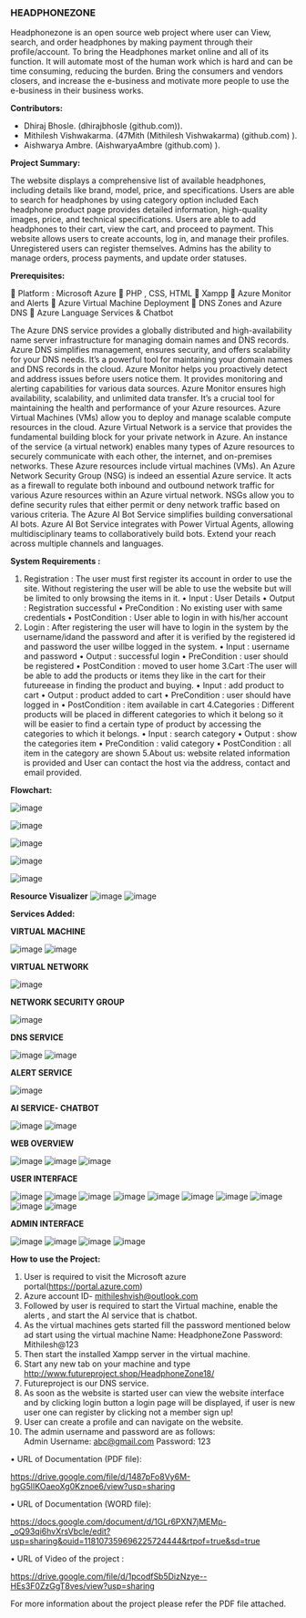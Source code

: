 ### HEADPHONEZONE
Headphonezone is an open source web project where user can View, search, and order headphones by making payment through their profile/account. To bring the Headphones market online and all of its function. It will automate most of the human work which is hard and can be time consuming, reducing the burden. Bring the consumers and vendors closers, and increase the e-business and motivate more people to use the e-business in their business works. 

**Contributors:**

- Dhiraj Bhosle. (dhirajbhosle (github.com)).
- Mithilesh Vishwakarma. (47Mith (Mithilesh Vishwakarma) (github.com) ).
- Aishwarya Ambre. (AishwaryaAmbre (github.com) ).

**Project Summary:**

The website displays a comprehensive list of available headphones, including details like brand, model, price, and specifications.
Users are able to search for headphones by using category option included
Each headphone product page provides detailed information, high-quality images, price, and technical specifications.
Users are able to add headphones to their cart, view the cart, and proceed to payment.
This website allows users to create accounts, log in, and manage their profiles. Unregistered users can register themselves.
Admins has the ability to manage orders, process payments, and update order statuses.

**Prerequisites:**

	Platform : Microsoft Azure 
	PHP , CSS, HTML
	Xampp
	Azure Monitor and Alerts
	Azure Virtual Machine Deployment
	DNS Zones and Azure DNS
	Azure Language Services & Chatbot

The Azure DNS service provides a globally distributed and high-availability name server infrastructure for managing domain names and DNS records. Azure DNS simplifies management, ensures security, and offers scalability for your DNS needs. It’s a powerful tool for maintaining your domain names and DNS records in the cloud.
Azure Monitor helps you proactively detect and address issues before users notice them. It provides monitoring and alerting capabilities for various data sources. Azure Monitor ensures high availability, scalability, and unlimited data transfer. It’s a crucial tool for maintaining the health and performance of your Azure resources.
Azure Virtual Machines (VMs) allow you to deploy and manage scalable compute resources in the cloud.
Azure Virtual Network is a service that provides the fundamental building block for your private network in Azure. An instance of the service (a virtual network) enables many types of Azure resources to securely communicate with each other, the internet, and on-premises networks. These Azure resources include virtual machines (VMs).
An Azure Network Security Group (NSG) is indeed an essential Azure service. It acts as a firewall to regulate both inbound and outbound network traffic for various Azure resources within an Azure virtual network. NSGs allow you to define security rules that either permit or deny network traffic based on various criteria.
The Azure AI Bot Service simplifies building conversational AI bots. Azure AI Bot Service integrates with Power Virtual Agents, allowing multidisciplinary teams to collaboratively build bots. Extend your reach across multiple channels and languages.

**System Requirements :**

1. Registration : The user must first register its account in order to use the site. Without registering the user will be able to use the website but will be limited to only browsing the items in it. 
•	 Input : User Details
•	 Output : Registration successful 
•	PreCondition : No existing user with same credentials 
•	PostCondition : User able to login in with his/her account 
2. Login : After registering the user will have to login in the system by the username/idand the password and after it is verified by the registered id and password the user willbe logged in the system. 
•	Input : username and password 
•	Output : successful login 
•	PreCondition : user should be registered 
•	PostCondition : moved to user home 
3.Cart :The user will be able to add the products or items they like in the cart for their futureease in finding the product and buying.
•	Input : add product to cart 
•	Output : product added to cart 
•	PreCondition : user should have logged in 
•	PostCondition : item available in cart 
4.Categories : Different products will be placed in different categories to which it belong so it will be easier to find a certain type of product by accessing the categories to which it belongs. 
•	Input : search category
•	 Output : show the categories item 
•	 PreCondition : valid category 
•	 PostCondition : all item in the category are shown
5.About us: website related information is provided and User can contact the host via the address, contact and email provided. 

**Flowchart:**

![image](https://github.com/AishwaryaAmbre/AzureProjectHeadphonezone/assets/159557325/da99d488-8e64-4df8-98a2-fcc0be852207)

![image](https://github.com/AishwaryaAmbre/AzureProjectHeadphonezone/assets/159557325/aaa2e58a-3ea6-4395-b4bd-5c1868726a1d)

![image](https://github.com/AishwaryaAmbre/AzureProjectHeadphonezone/assets/159557325/d6b2fda4-69df-45f8-811e-4ef9110231ef)

![image](https://github.com/AishwaryaAmbre/AzureProjectHeadphonezone/assets/159557325/628ddde1-2e75-4176-9f66-8ceb75b586ed)

![image](https://github.com/AishwaryaAmbre/AzureProjectHeadphonezone/assets/159557325/1b953f3c-5555-4baa-b7b2-b01784c20967)

**Resource Visualizer**
![image](https://github.com/AishwaryaAmbre/AzureProjectHeadphonezone/assets/159557325/67ab02b1-d14b-4cb4-899d-77be39e425b2)
![image](https://github.com/AishwaryaAmbre/AzureProjectHeadphonezone/assets/159557325/fd512760-b595-4ab7-89a7-c1b7f476ec12)

**Services Added:**

**VIRTUAL MACHINE**

![image](https://github.com/AishwaryaAmbre/AzureProjectHeadphonezone/assets/159557325/edc70f65-ac09-4fd1-afb8-b54344f95191) 
![image](https://github.com/AishwaryaAmbre/AzureProjectHeadphonezone/assets/159557325/fea91d9b-5d2f-4ef8-a34b-29d239395266)

**VIRTUAL NETWORK**

![image](https://github.com/AishwaryaAmbre/AzureProjectHeadphonezone/assets/159557325/73ad1af9-462f-42d6-86fb-0d4a62733418)

**NETWORK SECURITY GROUP**

![image](https://github.com/AishwaryaAmbre/AzureProjectHeadphonezone/assets/159557325/8661dc1e-9a70-4507-95af-856c8385271b)

**DNS SERVICE**

![image](https://github.com/AishwaryaAmbre/AzureProjectHeadphonezone/assets/159557325/8fca267f-eb55-49f8-a0fe-a515a2f8e140)
![image](https://github.com/AishwaryaAmbre/AzureProjectHeadphonezone/assets/159557325/65b9933d-8451-4fec-803a-3cc7582ec019)

**ALERT SERVICE**

![image](https://github.com/AishwaryaAmbre/AzureProjectHeadphonezone/assets/159557325/c26d51ce-113f-4395-b50a-8bdc0bf37297)

**AI SERVICE- CHATBOT**

![image](https://github.com/AishwaryaAmbre/AzureProjectHeadphonezone/assets/159557325/0e5a2f31-a49d-4294-8f4d-83076815ab6b)
![image](https://github.com/AishwaryaAmbre/AzureProjectHeadphonezone/assets/159557325/cfdc0b28-e7d0-401e-8a15-45aa0b057afd)

 **WEB OVERVIEW**
 
![image](https://github.com/AishwaryaAmbre/AzureProjectHeadphonezone/assets/159557325/d0a15cf4-ba7d-4865-81ea-5999f1fbc22f)
![image](https://github.com/AishwaryaAmbre/AzureProjectHeadphonezone/assets/159557325/d584c569-4e27-498c-81ff-7f0c84d5822d)
![image](https://github.com/AishwaryaAmbre/AzureProjectHeadphonezone/assets/159557325/5636f961-4813-494c-b215-ac126e1e67db)

**USER INTERFACE**

![image](https://github.com/AishwaryaAmbre/AzureProjectHeadphonezone/assets/159557325/b0b56b4f-f899-4ff8-bacf-ed05453135cb)
![image](https://github.com/AishwaryaAmbre/AzureProjectHeadphonezone/assets/159557325/94c5ffe1-3dda-4806-b426-b25fb520096f)
![image](https://github.com/AishwaryaAmbre/AzureProjectHeadphonezone/assets/159557325/87edec4b-b0c7-4f59-b894-ba2431276faf)
![image](https://github.com/AishwaryaAmbre/AzureProjectHeadphonezone/assets/159557325/856a3081-d8dc-4005-88da-13e9bad9de29)
![image](https://github.com/AishwaryaAmbre/AzureProjectHeadphonezone/assets/159557325/2f31ae77-2e6e-4dae-a41f-1db59954efa5)
![image](https://github.com/AishwaryaAmbre/AzureProjectHeadphonezone/assets/159557325/5262cd24-6f73-4b43-a380-05795b0063c5)
![image](https://github.com/AishwaryaAmbre/AzureProjectHeadphonezone/assets/159557325/1d0ec1f0-7f0f-4dd2-be6e-2796b638be2f)
![image](https://github.com/AishwaryaAmbre/AzureProjectHeadphonezone/assets/159557325/19c83c0e-bd1d-4037-947e-47d9a3d467c8)
![image](https://github.com/AishwaryaAmbre/AzureProjectHeadphonezone/assets/159557325/767129fb-fcff-4b16-8751-628d9378befb)
![image](https://github.com/AishwaryaAmbre/AzureProjectHeadphonezone/assets/159557325/0367f982-d7a8-44a1-a5e6-95efc63fceac) 

**ADMIN INTERFACE**

![image](https://github.com/AishwaryaAmbre/AzureProjectHeadphonezone/assets/159557325/9e5e9d32-d6bc-41a8-abff-63e5a75dc2df)
![image](https://github.com/AishwaryaAmbre/AzureProjectHeadphonezone/assets/159557325/553eb7fa-57ef-41b9-ba40-558e4eac08e6)
![image](https://github.com/AishwaryaAmbre/AzureProjectHeadphonezone/assets/159557325/874304d1-d8b8-4005-8b7b-9adc7ce1a2db)
![image](https://github.com/AishwaryaAmbre/AzureProjectHeadphonezone/assets/159557325/591b2cc4-2031-4439-8c4b-012b5f87935f)

 
**How to use the Project:**

1.	User is required to visit the Microsoft azure portal(https://portal.azure.com)
2.	Azure account ID- mithileshvish@outlook.com 
3.	Followed by user is required to start the Virtual machine, enable the alerts , and start the AI service that is chatbot.
4.	As the virtual machines gets started fill the password mentioned below ad start using the virtual machine
Name: HeadphoneZone
Password: Mithilesh@123
5.	Then start the installed Xampp server in the virtual machine.
6.	Start any new tab on your machine and type http://www.futureproject.shop/HeadphoneZone18/ 
7.	Futureproject is our DNS service.
8.	As soon as the website is started user can view the website interface and by clicking login button a login page will be displayed, if user is new user one can register by clicking not a member sign up!
9.	User can create a profile and can navigate on the website.
10.	The admin username and password are as follows:  
Admin
Username: abc@gmail.com
Password: 123

•	URL of Documentation (PDF file):

 https://drive.google.com/file/d/1487pFo8Vy6M-hgG5lIKOaeoXg0Kznoe6/view?usp=sharing 

•	URL of Documentation (WORD file): 

https://docs.google.com/document/d/1GLr6PXN7jMEMp-_oQ93qi6hvXrsVbcle/edit?usp=sharing&ouid=118107359696225724444&rtpof=true&sd=true 

•	URL of Video of the project : 

https://drive.google.com/file/d/1pcodfSb5DizNzye--HEs3F0ZzGgT8ves/view?usp=sharing 

For more information about the project please refer the PDF file attached.
